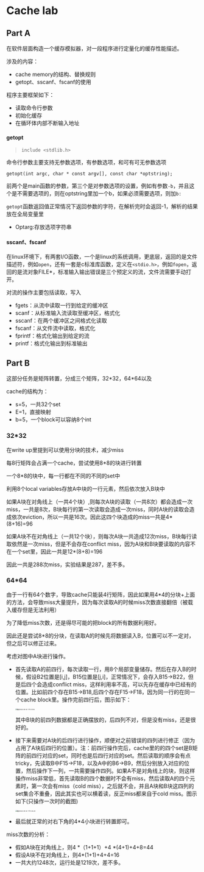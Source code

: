 # Cache lab

## Part A

在软件层面构造一个缓存模拟器，对一段程序进行定量化的缓存性能描述。

涉及的内容：

- cache memory的结构、替换规则
- getopt、sscanf、fscanf的使用

程序主要框架如下：

- 读取命令行参数
- 初始化缓存
- 在循环体内部不断输入地址

#### getopt

> `include <stdlib.h>`

命令行参数主要支持无参数选项，有参数选项，和可有可无参数选项

`getopt(int argc, char * const argv[], const char *optstring);`

前两个是main函数的参数，第三个是对参数选项的设置，例如有参数`-b`，并且这个是不需要选项的，则在optstring里加一个b，如果必须需要选项，则加`b:`

`getopt`函数返回值正常情况下返回参数的字符，在解析完时会返回-1，解析的结果放在全局变量里

- Optarg:存放选项字符串

#### sscanf、fscanf

在linux环境下，有两套I/O函数，一个是linux的系统调用，更底层，返回的是文件描述符，例如`open`，还有一套是c标准库函数，定义在`<stdio.h>`，例如`fopen`，返回的是流对象FILE*，标准输入输出错误是三个预定义的流，文件流需要手动打开。

对流的操作主要包括读取，写入

- fgets：从流中读取一行到给定的缓冲区
- scanf：从标准输入流读取至缓冲区，格式化
- sscanf：在两个缓冲区之间格式化读取
- fscanf：从文件流中读取，格式化
- fprintf：格式化输出到给定的流
- printf：格式化输出到标准输出



## Part B

这部分任务是矩阵转置，分成三个矩阵，32\*32，64\*64以及

cache的结构为：

- s=5，一共32个set
- E=1，直接映射
- b=5，一个block可以容纳8个int

### 32\*32

在write up里提到可以使用分块的技术，减少miss

每8行矩阵会占满一个cache，尝试使用8\*8的块进行转置

一个8\*8的块中，每一行都在不同的不同的set中

利用8个local variables存放A中块的一行元素，然后依次放入B块中

如果A块在对角线上（一共4个块）,则每次A块的读取（一共8次）都会造成一次miss，一共是8次，B块每行的第一次读取会造成一次miss，同时A块的读取会造成依次eviction，所以一共是16次。因此这四个块造成的miss一共是4*(8+16)=96

如果A块不在对角线上（一共12个块），则每次A块一共造成12次miss，B块每行读取依然是一次miss，但是不会存在conflict miss，因为A块和B块要读取的内容不在一个set里，因此一共是12*(8+8)=196

因此一共是288次miss，实验结果是287，差不多。

### 64\*64

由于一行有64个数字，导致cache只能装4行矩阵，因此如果用4*4的分块+上面的方法，会导致miss大量提升，因为每次读取A的时候miss次数直接翻倍（被载入缓存但是无法利用）

为了降低miss次数，还是得尽可能的把block的所有数据利用好。

因此还是尝试8*8的分块，在读取A的时候先将数据读入B，位置可以不一定对，但之后可以修正过来。



考虑对图中A块进行操作。

- 首先读取A的前四行，每次读取一行，用8个局部变量储存。然后在存入B的时候，假设B2位置是[i,j]，B15位置是[j,i]，正常情况下，会存入B15->B22，但是后四个会造成conflict miss，这样利用率不高，可以先存在缓存中已经有的位置。比如前四个存在B15->B18,后四个存在F15->F18，因为同一行的在同一个cache block里。操作完前四行后，图示如下：

  <img src="/Users/limingfang/Desktop/截屏2020-08-30 下午3.17.05.png" alt="截屏2020-08-30 下午3.17.05" style="zoom:25%;" />

  其中B块的前四列数据都是正确摆放的，后四列不对，但是没有miss，还是很好的。

- 接下来需要对A块的后四行进行操作，顺便对之前错误的四列进行修正（因为占用了A块后四行的位置）。注：前四行操作完后，cache里的的四个set是B矩阵的前四行对应的set，同时也是后四行对应的set。然后读取的顺序会有点tricky，先读取B中F15->F18，以及A中的B6->B9，然后分别放入对应的位置，然后操作下一列，一共需要操作四列。如果A不是对角线上的块，则这样操作miss非常低，首先读取B的四个数据时不会有miss，然后读取A的四个元素时，第一次会有miss（cold miss），之后就不会，并且A块和B块这四列的set集合不重叠，因此其实也可以横着读，反正miss都来自于cold miss。图示如下(只操作一次时的截图)

  <img src="/Users/limingfang/Desktop/截屏2020-08-30 下午3.35.28.png" alt="截屏2020-08-30 下午3.35.28" style="zoom:25%;" />

- 最后就正常的对右下角的4\*4小块进行转置即可。

miss次数的分析：

- 假如A块在对角线上，则4 \*（1+1+1）+4 \*(4+1)+4+8=44
- 假设A块不在对角线上，则4\*(1+1)+4+4=16
- 一共大约1248次，运行处是1219次，差不多。



